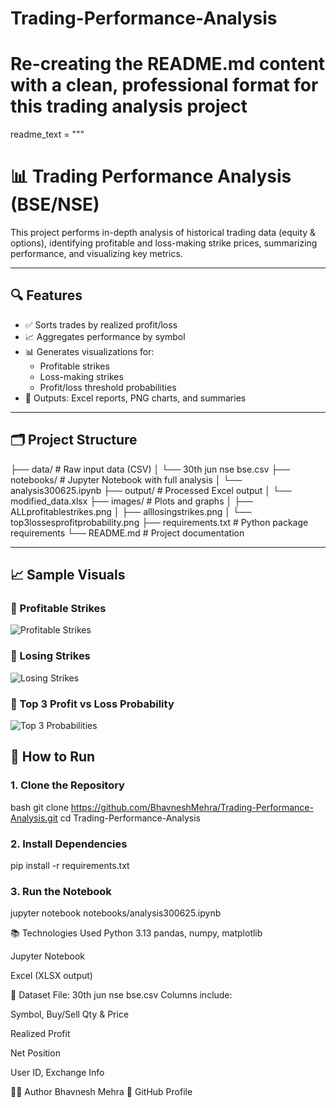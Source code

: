 # Trading-Performance-Analysis
# Re-creating the README.md content with a clean, professional format for this trading analysis project

readme_text = """
# 📊 Trading Performance Analysis (BSE/NSE)

This project performs in-depth analysis of historical trading data (equity & options), identifying profitable and loss-making strike prices, summarizing performance, and visualizing key metrics.

---

## 🔍 Features

- ✅ Sorts trades by realized profit/loss
- 📈 Aggregates performance by symbol
- 📊 Generates visualizations for:
  - Profitable strikes
  - Loss-making strikes
  - Profit/loss threshold probabilities
- 📁 Outputs: Excel reports, PNG charts, and summaries

---

## 🗂 Project Structure

├── data/ # Raw input data (CSV)
│ └── 30th jun nse bse.csv
├── notebooks/ # Jupyter Notebook with full analysis
│ └── analysis300625.ipynb
├── output/ # Processed Excel output
│ └── modified_data.xlsx
├── images/ # Plots and graphs
│ ├── ALLprofitablestrikes.png
│ ├── alllosingstrikes.png
│ └── top3lossesprofitprobability.png
├── requirements.txt # Python package requirements
└── README.md # Project documentation


---

## 📈 Sample Visuals

### 🔼 Profitable Strikes
![Profitable Strikes](images/ALLprofitablestrikes.png)

### 🔽 Losing Strikes
![Losing Strikes](images/alllosingstrikes.png)

### 🎯 Top 3 Profit vs Loss Probability
![Top 3 Probabilities](images/top3lossesprofitprobability.png)


## 🧪 How to Run

### 1. Clone the Repository
bash
git clone https://github.com/BhavneshMehra/Trading-Performance-Analysis.git
cd Trading-Performance-Analysis

### 2. Install Dependencies
pip install -r requirements.txt

### 3. Run the Notebook
jupyter notebook notebooks/analysis300625.ipynb

📚 Technologies Used
Python 3.13
pandas, numpy, matplotlib

Jupyter Notebook

Excel (XLSX output)

📁 Dataset
File: 30th jun nse bse.csv
Columns include:

Symbol, Buy/Sell Qty & Price

Realized Profit

Net Position

User ID, Exchange Info

👨‍💻 Author
Bhavnesh Mehra
🔗 GitHub Profile
